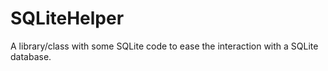 # SQLiteHelper
A library/class with some SQLite code to ease the interaction with a SQLite database.
